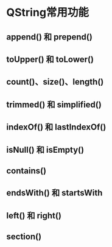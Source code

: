 # QString常用功能

## append() 和 prepend()

## toUpper() 和 toLower()

## count()、size()、length()

## trimmed() 和 simplified()

## indexOf() 和 lastIndexOf()

## isNull() 和 isEmpty()

## contains()

## endsWith() 和 startsWith

## left() 和 right()

## section()